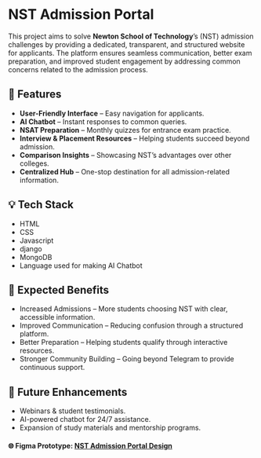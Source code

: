 <h1>NST Admission Portal</h1>

<p>This project aims to solve <b>Newton School of Technology</b>’s (NST) admission challenges by providing a dedicated, transparent, and structured website for applicants. The platform ensures seamless communication, better exam preparation, and improved student engagement by addressing common concerns related to the admission process.</p>

<h2>🚀 Features</h2>

<ul>
  <li><b>User-Friendly Interface</b> – Easy navigation for applicants.</li>
  <li><b>AI Chatbot</b> – Instant responses to common queries.</li>
  <li><b>NSAT Preparation</b> – Monthly quizzes for entrance exam practice.</li>
  <li><b>Interview & Placement Resources</b> – Helping students succeed beyond admission.</li>
  <li><b>Comparison Insights</b> – Showcasing NST’s advantages over other colleges.</li>
  <li><b>Centralized Hub</b> – One-stop destination for all admission-related information.</li>
</ul>

<h2>💡 Tech Stack</h2>

<ul>
  <li>HTML</li>
  <li>CSS</li>
  <li>Javascript</li>
  <li>django</li>
  <li>MongoDB</li>
  <li>Language used for making AI Chatbot</li>
</ul>

<h2>🎯 Expected Benefits</h2>

<ul>
  <li>Increased Admissions – More students choosing NST with clear, accessible information.</li>
  <li>Improved Communication – Reducing confusion through a structured platform.</li>
  <li>Better Preparation – Helping students qualify through interactive resources.</li>
  <li>Stronger Community Building – Going beyond Telegram to provide continuous support.</li>
</ul>

<h2>🔮 Future Enhancements</h2>

<ul>
  <li>Webinars & student testimonials.</li>
  <li>AI-powered chatbot for 24/7 assistance.</li>
  <li>Expansion of study materials and mentorship programs.</li>
</ul>

<h4>🌐 Figma Prototype: <a href="https://www.figma.com/proto/qaaQx7D7vwL3tVtKaMYzMQ/NST?node-id=9-2&p=f&t=DxDcC6rHl3YdPdZE-0&scaling=scale-down&content-scaling=fixed&page-id=0%3A1">NST Admission Portal Design</a></h4>
